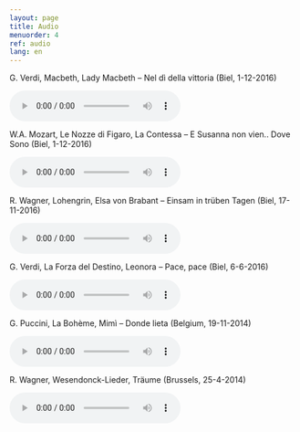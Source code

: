 ```yaml
---
layout: page
title: Audio
menuorder: 4
ref: audio
lang: en
---
```

G. Verdi, Macbeth, Lady Macbeth – Nel dì della vittoria (Biel, 1-12-2016)
 
<audio controls><source type="audio/mpeg" src="{{ site.baseurl }}/assets/Nel dì della vittoria.mp3"/>Hello</audio>

W.A. Mozart, Le Nozze di Figaro, La Contessa – E Susanna non vien.. Dove Sono (Biel, 1-12-2016)
 
<audio controls><source type="audio/mpeg" src="{{ site.baseurl }}/assets/E Susanna.mp3"/>Hello</audio> 

R. Wagner, Lohengrin, Elsa von Brabant – Einsam in trüben Tagen (Biel, 17-11-2016)

<audio controls><source type="audio/mpeg" src="{{ site.baseurl }}/assets/Einsam in trüben Tagen.mp3"/>Hello</audio>

G. Verdi, La Forza del Destino, Leonora – Pace, pace (Biel, 6-6-2016)

<audio controls><source type="audio/mpeg" src="{{ site.baseurl }}/assets/pace-pace.mp3"/>Hello</audio>

G. Puccini, La Bohème, Mimì – Donde lieta (Belgium, 19-11-2014)

<audio controls><source type="audio/mpeg" src="{{ site.baseurl }}/assets/donde-lieta.mp3"/>Hello</audio>

R. Wagner, Wesendonck-Lieder, Träume   (Brussels, 25-4-2014)

<audio controls><source type="audio/mpeg" src="{{ site.baseurl }}/assets/traume.mp3"/>Hello</audio>

